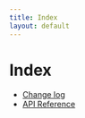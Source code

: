 ```yaml
---
title: Index
layout: default
---
```


# Index

* [Change log](https://venturetech.atlassian.net/wiki/display/VTDEV/Releases)
* [API Reference](api)

